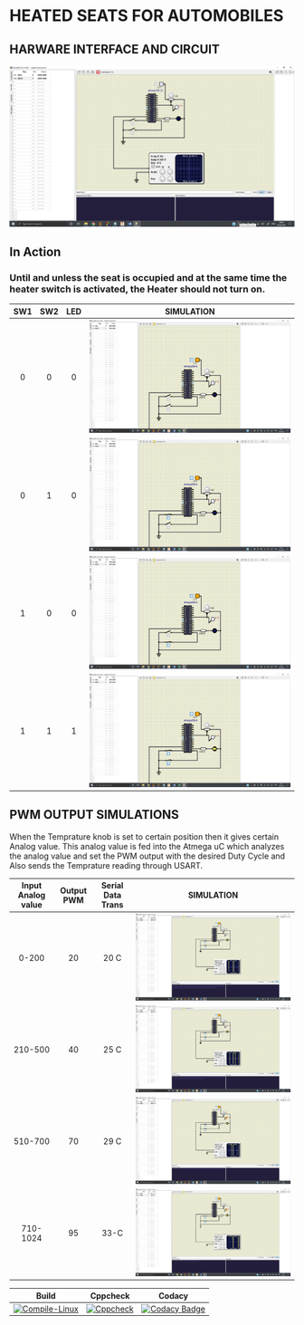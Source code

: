 # HEATED SEATS FOR AUTOMOBILES 

## HARWARE INTERFACE AND CIRCUIT
![CIRCUIT](https://github.com/sourav090998/260254_EMBEDDED/blob/3cd52b633f245c972de1f65136a537d4de3d3694/simulation/CIRCUIT.png)


## In Action

### Until and unless the seat is occupied and at the same time the heater switch is activated, the Heater should not turn on.

|SW1|SW2|LED|SIMULATION|
|:--:|:--:|:--:|:--:|
|0|0|0|![](https://github.com/sourav090998/260254_EMBEDDED/blob/54924e6169ad7057edaa93f7d98ad6f968bf692c/simulation/1%20OFF%202%20OFF.png)|
|0|1|0|![](https://github.com/sourav090998/260254_EMBEDDED/blob/76887153bdeef2a8c958db9a378044be3d528cba/simulation/1%20OFF%202%20ON.png)|
|1|0|0|![](https://github.com/sourav090998/260254_EMBEDDED/blob/76887153bdeef2a8c958db9a378044be3d528cba/simulation/1%20ON%202%20OFF.png)|
|1|1|1|![](https://github.com/sourav090998/260254_EMBEDDED/blob/76887153bdeef2a8c958db9a378044be3d528cba/simulation/SW1%20and%20SW2%20ON.png)|

## PWM OUTPUT SIMULATIONS
When the Temprature knob is set to certain position then it gives certain Analog value. This analog value is fed into the Atmega uC which analyzes the analog value and set the PWM output with the desired Duty Cycle and Also sends the Temprature reading through USART.

|Input Analog value|Output PWM|Serial Data Trans|SIMULATION|
|:--:|:--:|:--:|:--:|
|0-200|20|20 C|![](https://github.com/sourav090998/260254_EMBEDDED/blob/e1d0cd95f4b80a04c81b0797c855949a140d2675/simulation/Screenshot%20(30).png)|
|210-500|40|25 C|![](https://github.com/sourav090998/260254_EMBEDDED/blob/e1d0cd95f4b80a04c81b0797c855949a140d2675/simulation/Screenshot%20(29).png)|
|510-700|70|29 C|![](https://github.com/sourav090998/260254_EMBEDDED/blob/e1d0cd95f4b80a04c81b0797c855949a140d2675/simulation/Screenshot%20(28).png)|
|710-1024|95|33-C|![](https://github.com/sourav090998/260254_EMBEDDED/blob/6a96d71ed88214d4b819318cbf3c0529f62aac1e/simulation/Screenshot(31).png)|

|Build|Cppcheck|Codacy|
|:--:|:--:|:--:|
|[![Compile-Linux](https://github.com/sourav090998/260254_EMBEDDED/actions/workflows/compile.yml/badge.svg)](https://github.com/sourav090998/260254_EMBEDDED/actions/workflows/compile.yml)|[![Cppcheck](https://github.com/sourav090998/260254_EMBEDDED/actions/workflows/cppcheck.yml/badge.svg)](https://github.com/sourav090998/260254_EMBEDDED/actions/workflows/cppcheck.yml)|[![Codacy Badge](https://api.codacy.com/project/badge/Grade/9d2d418664164d1c86a333e5ae0e701e)](https://app.codacy.com/gh/sourav090998/260254_EMBEDDED?utm_source=github.com&utm_medium=referral&utm_content=sourav090998/260254_EMBEDDED&utm_campaign=Badge_Grade_Settings)
